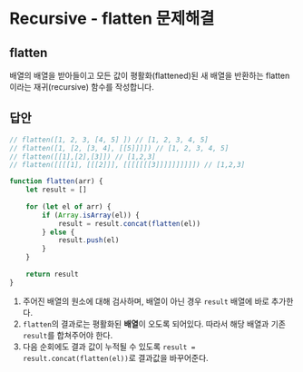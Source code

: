
# Recursive - flatten 문제해결

## flatten 
배열의 배열을 받아들이고 모든 값이 평활화(flattened)된 새 배열을 반환하는 flatten이라는 재귀(recursive) 함수를 작성합니다.

## 답안

```js
// flatten([1, 2, 3, [4, 5] ]) // [1, 2, 3, 4, 5]
// flatten([1, [2, [3, 4], [[5]]]]) // [1, 2, 3, 4, 5]
// flatten([[1],[2],[3]]) // [1,2,3]
// flatten([[[[1], [[[2]]], [[[[[[[3]]]]]]]]]]) // [1,2,3]

function flatten(arr) {
    let result = []
    
    for (let el of arr) {
        if (Array.isArray(el)) {
            result = result.concat(flatten(el))
        } else {
            result.push(el)
        }
    }
    
    return result
}
```

1. 주어진 배열의 원소에 대해 검사하며, 배열이 아닌 경우 `result` 배열에 바로 추가한다.
2. `flatten`의 결과로는 평활화된 **배열**이 오도록 되어있다. 따라서 해당 배열과 기존 `result`를 합쳐주어야 한다.
3. 다음 순회에도 결과 값이 누적될 수 있도록 `result = result.concat(flatten(el))`로 결과값을 바꾸어준다.